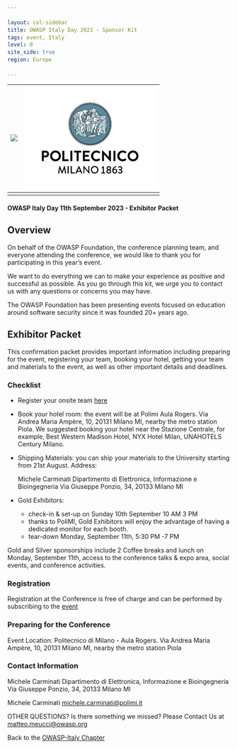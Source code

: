 ```yaml
---

layout: col-sidebar
title: OWASP Italy Day 2023 - Sponsor Kit
tags: event, Italy
level: 0
site_side: true
region: Europe

---
```


| <img src="https://owasp.org/assets/images/logo.png" width=300/> | <img src="https://github.com/OWASP/www-chapter-italy/blob/master/assets/images/01_Polimi_centrato_COL_positivo.jpg?raw=true" width=300 />|
| :---          | :---         |
|  |  |


#### OWASP Italy Day 11th September 2023 - Exhibitor Packet 

## Overview 
On behalf of the OWASP Foundation, the conference planning team, and everyone attending the conference, we would like to thank you for participating in this year’s event.

We want to do everything we can to make your experience as positive and successful as possible. As you go through this kit, we urge you to contact us with any questions or concerns you may have.

The OWASP Foundation has been presenting events focused on education around software security since it was founded 20+ years ago.


## Exhibitor Packet 
This confirmation packet provides important information including preparing for the event, registering your team, booking your hotel, getting your team and materials to the event, as well as other important details and deadlines.

### Checklist

- Register your onsite team [here](https://www.meetup.com/it-IT/owasp-italy-meetup-group/events/294083412/)
- Book your hotel room: the event will be at Polimi Aula Rogers. Via Andrea Maria Ampère, 10, 20131 Milano MI, nearby the metro station Piola. We suggested booking your hotel near the Stazione Centrale, for example, Best Western Madison Hotel, 
NYX Hotel Milan, UNAHOTELS Century Milano.
- Shipping Materials: you can ship your materials to the University starting from 21st August.
  Address:
  
  Michele Carminati
  Dipartimento di Elettronica, Informazione e Bioingegneria
  Via Giuseppe Ponzio, 34, 20133 Milano MI
- Gold Exhibitors:
  - check-in & set-up on Sunday 10th September 10 AM 3 PM
  - thanks to PoliMI, Gold Exhibitors will enjoy the advantage of having a dedicated monitor for each booth.
  - tear-down Monday, September 11th,  5:30 PM -7 PM


Gold and Silver sponsorships include 2 Coffee breaks and lunch on Monday, September 11th, access to the conference talks & expo area, social events, and conference activities.

### Registration

Registration at the Conference is free of charge and can be performed by subscribing to the [event](https://www.meetup.com/it-IT/owasp-italy-meetup-group/events/294083412/)

### Preparing for the Conference
Event Location: Politecnico di Milano - Aula Rogers. Via Andrea Maria Ampère, 10, 20131 Milano MI, nearby the metro station Piola

### Contact Information
  Michele Carminati
  Dipartimento di Elettronica, Informazione e Bioingegneria
  Via Giuseppe Ponzio, 34, 20133 Milano MI
  
  Michele Carminati <michele.carminati@polimi.it>

OTHER QUESTIONS?
Is there something we missed? Please Contact Us at matteo.meucci@owasp.org


Back to the [OWASP-Italy Chapter](https://owasp.org/www-chapter-italy)

